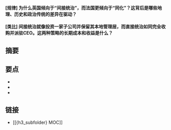 #### [规律] 为什么英国倾向于“间接统治”，而法国更倾向于“同化”？这背后是哪些地理、历史和政治传统的差异在驱动？


#### [类比] 间接统治就像投资一家子公司并保留其本地管理层，而直接统治如同完全收购并派驻CEO。这两种策略的长期成本和收益是什么？


## 摘要


## 要点

- 
- 
- 

## 链接

- [[{h3_subfolder} MOC]]
